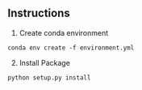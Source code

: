 ## Instructions

1. Create conda environment
```
conda env create -f environment.yml
```

2. Install Package
```
python setup.py install
```
